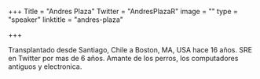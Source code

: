 +++
Title = "Andres Plaza"
Twitter = "AndresPlazaR"
image = ""
type = "speaker"
linktitle = "andres-plaza"

+++

Transplantado desde Santiago, Chile a Boston, MA, USA hace 16 años. SRE en Twitter por mas de 6 años. Amante de los perros, los computadores antiguos y electronica.
